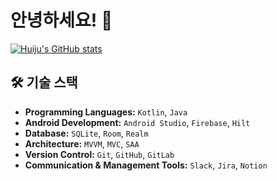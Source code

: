 # 안녕하세요! 👋

[![Huiju's GitHub stats](https://github-readme-stats.vercel.app/api?username=noion0511)](https://github.com/anuraghazra/github-readme-stats)

## 🛠 기술 스택
- **Programming Languages:** `Kotlin`, `Java`
- **Android Development:** `Android Studio`, `Firebase`, `Hilt`
- **Database:** `SQLite`, `Room`, `Realm`
- **Architecture:** `MVVM`, `MVC`, `SAA`
- **Version Control:** `Git`, `GitHub`, `GitLab`
- **Communication & Management Tools:** `Slack`, `Jira`, `Notion`

